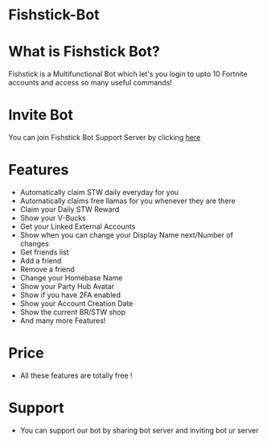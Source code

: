 # Fishstick-Bot

# What is Fishstick Bot?
Fishstick is a Multifunctional Bot which let's you login to upto 10 Fortnite accounts and access so many useful commands!

# Invite Bot
You can join Fishstick Bot Support Server by clicking [here](https://discord.gg/XBXYKeDTq8)

# Features
- Automatically claim STW daily everyday for you
- Automatically claims free llamas for you whenever they are there
- Claim your Daily STW Reward
- Show your V-Bucks
- Get your Linked External Accounts
- Show when you can change your Display Name next/Number of changes
- Get friends list
- Add a friend
- Remove a friend
- Change your Homebase Name
- Show your Party Hub Avatar
- Show if you have 2FA enabled
- Show your Account Creation Date
- Show the current BR/STW shop
- And many more Features!

# Price
- All these features are totally free !

# Support
- You can support our bot by sharing bot server and inviting bot ur server
